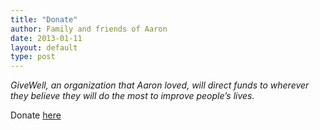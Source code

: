 ```yaml
---
title: "Donate"
author: Family and friends of Aaron
date: 2013-01-11
layout: default
type: post
---
```

*GiveWell, an organization that Aaron loved, will direct funds to wherever they believe they will do the most to improve people’s lives.*

Donate [here](http://www.givewell.org/about/donate?ASW)
